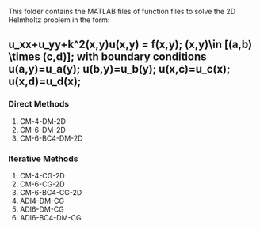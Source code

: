 This folder contains the MATLAB files of function files to solve the 2D Helmholtz problem in the form:
## u_xx+u_yy+k^2(x,y)u(x,y) = f(x,y); (x,y)\in [(a,b) \times (c,d)]; with boundary conditions u(a,y)=u_a(y); u(b,y)=u_b(y); u(x,c)=u_c(x);  u(x,d)=u_d(x);
### Direct Methods
1. CM-4-DM-2D 
2. CM-6-DM-2D
3. CM-6-BC4-DM-2D
### Iterative Methods
1. CM-4-CG-2D
2. CM-6-CG-2D
3. CM-6-BC4-CG-2D
4. ADI4-DM-CG
5. ADI6-DM-CG
6. ADI6-BC4-DM-CG
